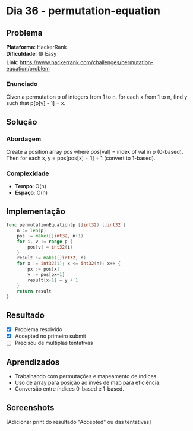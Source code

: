 # Dia 36 - permutation-equation

## Problema

**Plataforma**: HackerRank  
**Dificuldade**: 🟢 Easy  
**Link**: https://www.hackerrank.com/challenges/permutation-equation/problem

### Enunciado

Given a permutation p of integers from 1 to n, for each x from 1 to n, find y such that p[p[y] - 1] = x.

## Solução

### Abordagem

Create a position array pos where pos[val] = index of val in p (0-based). Then for each x, y = pos[pos[x] + 1] + 1 (convert to 1-based).

### Complexidade

- **Tempo**: O(n)
- **Espaço**: O(n)

## Implementação

```go
func permutationEquation(p []int32) []int32 {
    n := len(p)
    pos := make([]int32, n+1)
    for i, v := range p {
        pos[v] = int32(i)
    }
    result := make([]int32, n)
    for x := int32(1); x <= int32(n); x++ {
        px := pos[x]
        y := pos[px+1]
        result[x-1] = y + 1
    }
    return result
}
```

## Resultado

- [x] Problema resolvido
- [x] Accepted no primeiro submit
- [ ] Precisou de múltiplas tentativas

## Aprendizados

- Trabalhando com permutações e mapeamento de índices.
- Uso de array para posição ao invés de map para eficiência.
- Conversão entre índices 0-based e 1-based.

## Screenshots

[Adicionar print do resultado "Accepted" ou das tentativas]
